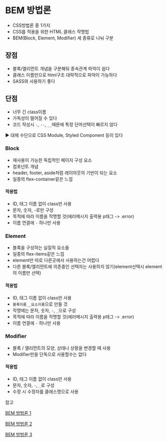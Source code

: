 # BEM 방법론

- CSS방법론 중 1가지
- CSS를 적용을 위한 HTML 클래스 작명법
- BEM(Block, Element, Modifier) 세 종류로 나눠 구분

## 장점

- 블록/엘리먼트 개념을 구분해둬 종속관계 파악이 쉽다
- 클래스 이름만으로 html구조 대략적으로 파악이 가능하다
- SASS와 사용하기 좋다

## 단점
- 너무 긴 class이름
- 가독성이 떨어질 수 있다
- 코드 작성시 `-`, `--`, `__`때문에 특정 단어선택이 빠르지 않다

▶️ 대체 수단으로 CSS Module, Styled Component 등이 있다

### Block

- 재사용이 가능한 독립적인 페이지 구성 요소
- 컴포넌트 개념
- header, footer, aside처럼 레이아웃의 기반이 되는 요소
- 일종의 flex-container같은 느낌

#### 적용법

- ID, 태그 이름 없이 class만 사용
- 문자, 숫자, -로만 구성
- 목적에 따라 이름을 작명할 것(에러메시지 출력용 p태그 -> .error)
- 이름 연결에 `-` 하나만 사용

### Element

- 블록을 구성하는 실질적 요소들
- 일종의 flex-items같은 느낌
- element만 따로 다른곳에서 사용하는건 어렵다
- 다른 블록/앨리먼트에 의존중인 선택자는 사용하지 않기(element선택시 element의 이름만 선택)

#### 적용법

- ID, 태그 이름 없이 class만 사용
- `블록이름__요소이름`으로 만들 것
- 작명에는 문자, 숫자, `-`, `_`으로 구성
- 목적에 따라 이름을 작명할 것(에러메시지 출력용 p태그 -> .error)
- 이름 연결에 `-` 하나만 사용

### Modifier

- 블록 / 앨리먼트의 모양, 상태나 상황을 변경할 때 사용
- Modifier만을 단독으로 사용할수는 없다

#### 적용법

- ID, 태그 이름 없이 class만 사용
- 문자, 숫자, `-`, `_`로 구성
- 수정 시 수정자를 클래스명으로 사용


참고

[BEM 방법론 1](https://tech.elysia.land/%EB%84%A4%EC%9D%B4%EB%B0%8D-%EC%BB%A8%EB%B2%A4%EC%85%98-bem-b291ba7bff01)

[BEM 방법론 2](https://intrepidgeeks.com/tutorial/organize-bem-method-naming-rules)

[BEM 방법론 3](https://worker-k.tistory.com/entry/CSS-BEM%EB%B0%A9%EC%8B%9D%EC%9C%BC%EB%A1%9C-Class%EB%AA%85-%EB%A7%8C%EB%93%A4%EA%B8%B0-BEM-class-naming)
